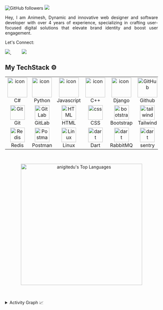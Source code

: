 ![GitHub followers](https://img.shields.io/github/followers/anigitedu?label=Follow&style=social)
![](https://komarev.com/ghpvc/?username=your-github-anigitedu&color=blueviolet)
<p></p>
<p align="justify">
Hey, I am Animesh, Dynamic and innovative web designer and software developer with over 4 years of experience, specializing in crafting user-focused digital solutions that elevate brand identity and boost user engagement.

</p>



<div>
<p>Let's Connect: </p>
<a href="https://www.linkedin.com/in/animeshdhole/">
<img src="https://img.shields.io/badge/Linkedin-%231DA1F2.svg?style=for-the-badge&logo=Linkedin&logoColor=white">
</a>
&nbsp;&nbsp;&nbsp;&nbsp;&nbsp;&nbsp;&nbsp;&nbsp;
<a href="https://gitlab.com/anigitedu">
<img src="https://img.shields.io/badge/gitlab-330F63?style=for-the-badge&logo=gitlab&logoColor=white">
</a>
</div>

## My TechStack ⚙️
<div style="text-align: center;">
  <table>
    <tr>
      <td align="center" width="96">
          <img src="https://techstack-generator.vercel.app/csharp-icon.svg" alt="icon" width="65" height="65" />
        <br>C#
      </td>
      <td align="center" width="96">
        <a href="#macropower-tech">
          <img src="https://techstack-generator.vercel.app/python-icon.svg" alt="icon" width="65" height="65" />
        </a>
        <br>Python
      </td>
      <td align="center" width="96">
          <img src="https://techstack-generator.vercel.app/js-icon.svg" alt="icon" width="65" height="65" />
        <br>Javascript
      </td>
      <td align="center" width="96">
          <img src="https://techstack-generator.vercel.app/cpp-icon.svg" alt="icon" width="65" height="65" />
        <br>C++
      </td>
         <td align="center" width="96">
          <img src="https://techstack-generator.vercel.app/django-icon.svg" alt="icon" width="65" height="65" />
        <br>Django
      </td>
         <td align="center" width="96">
          <img src="https://techstack-generator.vercel.app/github-icon.svg" width="65" height="65" alt="GitHub" />
        <br>Github
      </td>
            <td align="center" width="96">
          <img src="https://techstack-generator.vercel.app/restapi-icon.svg" width="65" height="65" alt="Rest API" />
        <br>Rest API
      </td>
            <td align="center" width="96">
          <img src="https://techstack-generator.vercel.app/docker-icon.svg" width="65" height="65" alt="Rest API" />
        <br>Docker
      </td>
      <td align="center" width="96">
          <img src="https://techstack-generator.vercel.app/nginx-icon.svg" alt="icon" width="50" height="50" />
        <br>Nginx
      </td>
    </tr>
    <tr>
      <td align="center" width="96">
          <img src="https://skillicons.dev/icons?i=git" width="48" height="48" alt="Git" />
        <br>Git
      </td>
      <td align="center"  width="96">
          <img src="https://skillicons.dev/icons?i=gitlab" width="48" height="48" alt="GitLab" />
        <br>GitLab
      </td>
      <td align="center"  width="96">
          <img src="https://skillicons.dev/icons?i=html" width="48" height="48" alt="HTML" />
        <br>HTML
      </td>
      <td align="center" width="96">
          <img src="https://skillicons.dev/icons?i=css" width="48" height="48" alt="css" />
        <br>CSS
      </td>
      <td align="center"  width="96">
          <img src="https://skillicons.dev/icons?i=bootstrap" width="48" height="48" alt="bootstrap" />
        <br>Bootstrap
      </td>
      <td align="center" width="96">
          <img src="https://skillicons.dev/icons?i=tailwind" width="48" height="48" alt="tailwind" />
        <br>Tailwind
      </td>
          <td align="center" width="96">
          <img src="https://skillicons.dev/icons?i=jquery" width="48" height="48" alt="jquery" />
        <br>JQuery
      </td>
          <td align="center" width="96">
          <img src="https://skillicons.dev/icons?i=postgres" width="48" height="48" alt="jquery" />
        <br>PostgreSQL
      </td>
              <td align="center" width="96">
          <img src="https://skillicons.dev/icons?i=dotnet" width="48" height="48" alt="ASP.NET Core" />
        <br>ASP.NET
      </td>
    </tr>
     <tr>
      <td align="center" width="96">
          <img src="https://skillicons.dev/icons?i=redis" width="48" height="48" alt="Redis" />
        <br>Redis
      </td>
          <td align="center" width="96">
          <img src="https://skillicons.dev/icons?i=postman" width="48" height="48" alt="Postman" />
        <br>Postman
      </td>
              <td align="center" width="96">
          <img src="https://skillicons.dev/icons?i=linux" width="48" height="48" alt="Linux" />
        <br>Linux
      </td>
      <td align="center" width="96">
          <img src="https://skillicons.dev/icons?i=dart" width="48" height="48" alt="dart" />
        <br>Dart
      </td>
      <td align="center" width="96">
          <img src="https://skillicons.dev/icons?i=rabbitmq" width="48" height="48" alt="dart" />
        <br>RabbitMQ
      </td>
      <td align="center" width="96">
          <img src="https://skillicons.dev/icons?i=sentry" width="48" height="48" alt="dart" />
        <br>sentry
      </td>
      <td align="center" width="96">
          <img src="https://upload.wikimedia.org/wikipedia/commons/1/19/Celery_logo.png" width="48" height="48" alt="dart" />
        <br>Celery
      </td>
      <td align="center" width="96">
          <img src="https://docusaurus.io/img/docusaurus_keytar.svg" width="48" height="48" alt="dart" />
        <br>Docusaurus
      </td>
      <td align="center" width="96">
          <img src="https://bruhin.software/img/logos/pytest.svg" width="40" height="40" alt="dart" />
        <br>Pytest
      </td>
    </tr>
   <tr>
   </tr>
  </table>
</div>
<br>
<p align="center">
  <a href="https://github.com/anigitedu/github-readme-stats">
    <img alt="anigitedu's Top Languages" src="https://github-readme-stats.vercel.app/api/top-langs/?username=anigitedu&langs_count=8&layout=donut-vertical&theme=transparent&hide_border=true&hide=Jupyter%20Notebook" height="400px"/>
  </a>
</p>

  <br/>
</details>



<br>
<details>
  <summary>Activity Graph 📈</summary>
  <br/>

[![Animesh's github activity graph](https://github-readme-activity-graph.vercel.app/graph?username=anigitedu&bg_color=3366cc&color=000000&line=04e61b&point=403d3d&area=true&hide_border=true)](https://github.com/anigitedu/github-readme-activity-graph)

</details>
